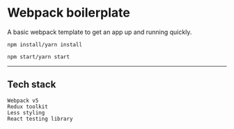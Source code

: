 # Webpack boilerplate

A basic webpack template to get an app up and running quickly.

```shell
npm install/yarn install

npm start/yarn start
```

---

## Tech stack

```
Webpack v5
Redux toolkit
Less styling
React testing library
```
